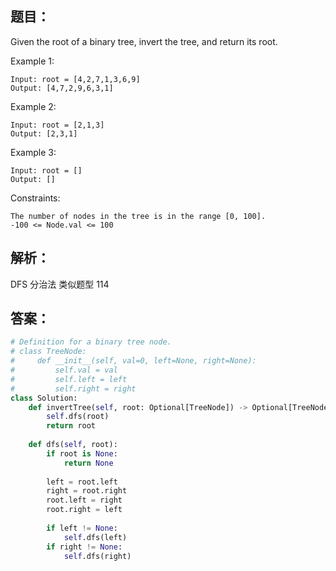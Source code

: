 ## 题目：
Given the root of a binary tree, invert the tree, and return its root.

Example 1:
```
Input: root = [4,2,7,1,3,6,9]
Output: [4,7,2,9,6,3,1]
```
Example 2:
```
Input: root = [2,1,3]
Output: [2,3,1]
```
Example 3:
```
Input: root = []
Output: []
``` 
Constraints:
```
The number of nodes in the tree is in the range [0, 100].
-100 <= Node.val <= 100
```
## 解析：
DFS 分治法
类似题型 114


## 答案：
```python
# Definition for a binary tree node.
# class TreeNode:
#     def __init__(self, val=0, left=None, right=None):
#         self.val = val
#         self.left = left
#         self.right = right
class Solution:
    def invertTree(self, root: Optional[TreeNode]) -> Optional[TreeNode]:
        self.dfs(root)
        return root
    
    def dfs(self, root):
        if root is None:
            return None
        
        left = root.left
        right = root.right
        root.left = right
        root.right = left
        
        if left != None:
            self.dfs(left)
        if right != None:
            self.dfs(right)
            

```
